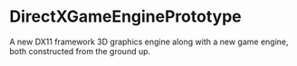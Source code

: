 # DirectXGameEnginePrototype
A new DX11 framework 3D graphics engine along with a new game engine, both constructed from the ground up.
